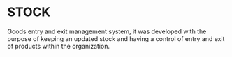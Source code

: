 # STOCK
Goods entry and exit management system, it was developed with the purpose of keeping an updated stock and having a control of entry and exit of products within the organization.

